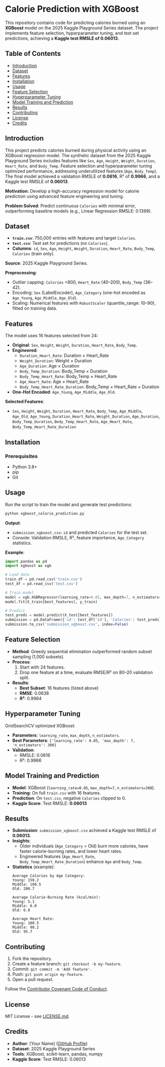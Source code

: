 # Calorie Prediction with XGBoost

This repository contains code for predicting calories burned using an **XGBoost** model on the 2025 Kaggle Playground Series dataset. The project implements feature selection, hyperparameter tuning, and test set predictions, achieving a **Kaggle test RMSLE of 0.06013**.

## Table of Contents
- [Introduction](#introduction)
- [Dataset](#dataset)
- [Features](#features)
- [Installation](#installation)
- [Usage](#usage)
- [Feature Selection](#feature-selection)
- [Hyperparameter Tuning](#hyperparameter-tuning)
- [Model Training and Prediction](#model-training-and-prediction)
- [Results](#results)
- [Contributing](#contributing)
- [License](#license)
- [Credits](#credits)

## Introduction
This project predicts calories burned during physical activity using an XGBoost regression model. The synthetic dataset from the 2025 Kaggle Playground Series includes features like `Sex`, `Age`, `Height`, `Weight`, `Duration`, `Heart_Rate`, and `Body_Temp`. Feature selection and hyperparameter tuning optimized performance, addressing underutilized features (`Age`, `Body_Temp`). The final model achieved a validation RMSLE of **0.0616**, R² of **0.9966**, and a Kaggle test RMSLE of **0.06013**.

**Motivation**: Develop a high-accuracy regression model for calorie prediction using advanced feature engineering and tuning.

**Problem Solved**: Predict continuous `Calories` with minimal error, outperforming baseline models (e.g., Linear Regression RMSLE: 0.1399).

## Dataset
- **`train.csv`**: 750,000 entries with features and target `Calories`.
- **`test.csv`**: Test set for predictions (no `Calories`).
- **Columns**: `id`, `Sex`, `Age`, `Height`, `Weight`, `Duration`, `Heart_Rate`, `Body_Temp`, `Calories` (train only).

**Source**: 2025 Kaggle Playground Series.

**Preprocessing**:
- Outlier capping: `Calories` <800, `Heart_Rate` (40–200), `Body_Temp` (36–42).
- Encoding: `Sex` (LabelEncoder), `Age_Category` (one-hot encoded as `Age_Young`, `Age_Middle`, `Age_Old`).
- Scaling: Numerical features with `RobustScaler` (quantile_range: 10–90), fitted on training data.

## Features
The model uses 16 features selected from 24:
- **Original**: `Sex`, `Height`, `Weight`, `Duration`, `Heart_Rate`, `Body_Temp`.
- **Engineered**:
  - `Duration_Heart_Rate`: Duration × Heart_Rate
  - `Weight_Duration`: Weight × Duration
  - `Age_Duration`: Age × Duration
  - `Body_Temp_Duration`: Body_Temp × Duration
  - `Body_Temp_Heart_Rate`: Body_Temp × Heart_Rate
  - `Age_Heart_Rate`: Age × Heart_Rate
  - `Body_Temp_Heart_Rate_Duration`: Body_Temp × Heart_Rate × Duration
- **One-Hot Encoded**: `Age_Young`, `Age_Middle`, `Age_Old`.

**Selected Features**:
- `Sex`, `Height`, `Weight`, `Duration`, `Heart_Rate`, `Body_Temp`, `Age_Middle`, `Age_Old`, `Age_Young`, `Duration_Heart_Rate`, `Weight_Duration`, `Age_Duration`, `Body_Temp_Duration`, `Body_Temp_Heart_Rate`, `Age_Heart_Rate`, `Body_Temp_Heart_Rate_Duration`

## Installation
### Prerequisites
- Python 3.8+
- pip
- Git


## Usage
Run the script to train the model and generate test predictions:

```bash
python xgboost_calorie_prediction.py
```

**Output**:
- `submission_xgboost.csv`: `id` and predicted `Calories` for the test set.
- Console: Validation RMSLE, R², feature importance, `Age_Category` statistics.

**Example**:
```python
import pandas as pd
import xgboost as xgb

# Load data
train_df = pd.read_csv('train.csv')
test_df = pd.read_csv('test.csv')

# Train model
model = xgb.XGBRegressor(learning_rate=0.05, max_depth=7, n_estimators=300)
model.fit(X_train[best_features], y_train)

# Predict
test_preds = model.predict(X_test[best_features])
submission = pd.DataFrame({'id': test_df['id'], 'Calories': test_preds})
submission.to_csv('submission_xgboost.csv', index=False)
```

## Feature Selection
- **Method**: Greedy sequential elimination outperformed random subset sampling (1,000 subsets).
- **Process**:
  1. Start with 24 features.
  2. Drop one feature at a time, evaluate RMSE/R² on 80–20 validation split.
- **Results**:
  - **Best Subset**: 16 features (listed above)
  - **RMSE**: 0.0638
  - **R²**: 0.9964

## Hyperparameter Tuning
GridSearchCV optimized XGBoost:
- **Parameters**: `learning_rate`, `max_depth`, `n_estimators`.
- **Best Parameters**: `{'learning_rate': 0.05, 'max_depth': 7, 'n_estimators': 300}`
- **Validation**:
  - RMSLE: 0.0616
  - R²: 0.9966

## Model Training and Prediction
- **Model**: XGBoost (`learning_rate=0.05`, `max_depth=7`, `n_estimators=300`).
- **Training**: On full `train.csv` with 16 features.
- **Prediction**: On `test.csv`, negative `Calories` clipped to 0.
- **Kaggle Score**: Test RMSLE: **0.06013**

## Results
- **Submission**: `submission_xgboost.csv` achieved a Kaggle test RMSLE of **0.06013**.
- **Insights**:
  - Older individuals (`Age_Category` = Old) burn more calories, have faster calorie-burning rates, and lower heart rates.
  - Engineered features (`Age_Heart_Rate`, `Body_Temp_Heart_Rate_Duration`) enhance `Age` and `Body_Temp`.
- **Statistics** (example):
  ```
  Average Calories by Age Category:
  Young: 150.2
  Middle: 180.5
  Old: 200.7

  Average Calorie-Burning Rate (kcal/min):
  Young: 5.1
  Middle: 6.0
  Old: 6.8

  Average Heart Rate:
  Young: 100.5
  Middle: 98.2
  Old: 95.7
  ```

## Contributing
1. Fork the repository.
2. Create a feature branch: `git checkout -b my-feature`.
3. Commit: `git commit -m 'Add feature'`.
4. Push: `git push origin my-feature`.
5. Open a pull request.

Follow the [Contributor Covenant Code of Conduct](https://www.contributor-covenant.org/).

## License
MIT License - see [LICENSE.md](LICENSE.md).

## Credits
- **Author**: [Your Name] ([GitHub Profile](https://github.com/your-username))
- **Dataset**: 2025 Kaggle Playground Series
- **Tools**: XGBoost, scikit-learn, pandas, numpy
- **Kaggle Score**: Test RMSLE: 0.06013